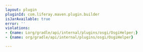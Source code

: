 ```yaml
---
layout: plugin
pluginId: com.liferay.maven.plugin.builder
isJarAvailable: true
error: ''
violations:
- {name: Lorg/gradle/api/internal/plugins/osgi/OsgiHelper;}
- {name: org/gradle/api/internal/plugins/osgi/OsgiHelper}

---
```

